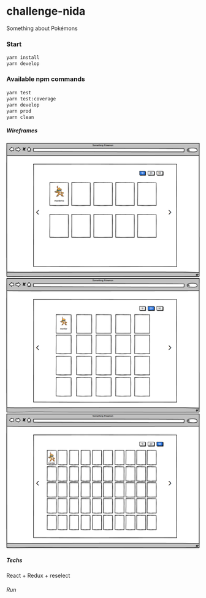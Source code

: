 # challenge-nida
Something about Pokémons

### Start
```
yarn install
yarn develop
```

### Available npm commands
```
yarn test
yarn test:coverage
yarn develop
yarn prod
yarn clean
```

##### Wireframes

![10](wireframes/10.png "Pokemons with 10 item filter")
![20](wireframes/20.png "Pokemons with 20 item filter")
![50](wireframes/50.png "Pokemons with 50 item filter")


##### Techs

React + Redux + reselect

###### Run



